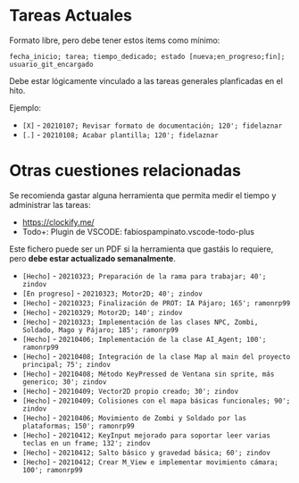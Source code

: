 # Tareas Actuales
Formato libre, pero debe tener estos items como mínimo:

`fecha_inicio; tarea; tiempo_dedicado; estado [nueva;en_progreso;fin]; usuario_git_encargado`

Debe estar lógicamente vinculado a las tareas generales planficadas en el hito.

Ejemplo:

* `[X]` - `20210107; Revisar formato de documentación; 120'; fidelaznar`
* `[.]` - `20210108; Acabar plantilla; 120'; fidelaznar`

# Otras cuestiones relacionadas
Se recomienda gastar alguna herramienta que permita medir el tiempo y administrar las tareas:

* https://clockify.me/
* Todo+: Plugin de VSCODE: fabiospampinato.vscode-todo-plus

Este fichero puede ser un PDF si la herramienta que gastáis lo requiere, pero **debe estar actualizado semanalmente**.


* `[Hecho]` - `20210323; Preparación de la rama para trabajar; 40'; zindov`
* `[En progreso]` - `20210323; Motor2D; 40'; zindov`
* `[Hecho]` - `20210323; Finalización de PROT: IA Pájaro; 165'; ramonrp99`
* `[Hecho]` - `20210329; Motor2D; 140'; zindov`
* `[Hecho]` - `20210323; Implementación de las clases NPC, Zombi, Soldado, Mago y Pájaro; 185'; ramonrp99`
* `[Hecho]` - `20210406; Implementación de la clase AI_Agent; 100'; ramonrp99`
* `[Hecho]` - `20210408; Integración de la clase Map al main del proyecto principal; 75'; zindov`
* `[Hecho]` - `20210408; Método KeyPressed de Ventana sin sprite, más generico; 30'; zindov`
* `[Hecho]` - `20210409; Vector2D propio creado; 30'; zindov`
* `[Hecho]` - `20210409; Colisiones con el mapa básicas funcionales; 90'; zindov`
* `[Hecho]` - `20210406; Movimiento de Zombi y Soldado por las plataformas; 150'; ramonrp99`
* `[Hecho]` - `20210412; KeyInput mejorado para soportar leer varias teclas en un frame; 132'; zindov`
* `[Hecho]` - `20210412; Salto básico y gravedad básica; 60'; zindov`
* `[Hecho]` - `20210412; Crear M_View e implementar movimiento cámara; 100'; ramonrp99`